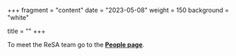 +++
fragment = "content"
date = "2023-05-08"
weight = 150
background = "white"

title = ""
+++

To meet the ReSA team go to the [**People page**](/people/).
